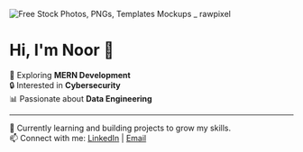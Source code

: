 ![Free Stock Photos, PNGs, Templates   Mockups _ rawpixel](https://github.com/user-attachments/assets/594ecaf2-b49f-4ff3-aafa-ddc1fd63169e)

# Hi, I'm Noor 👋

🚀 Exploring **MERN Development**  
🔒 Interested in **Cybersecurity**  
📊 Passionate about **Data Engineering**

---
🌱 Currently learning and building projects to grow my skills.  
📫 Connect with me: [LinkedIn](https://www.linkedin.com/) | [Email](mailto:your-email@example.com)  

